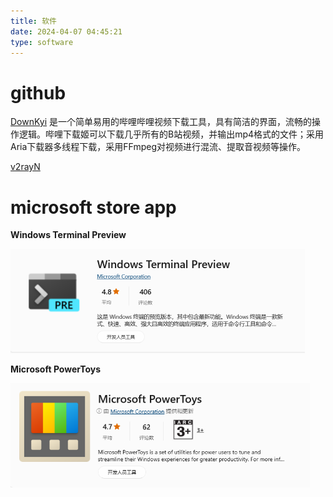 ```yaml
---
title: 软件
date: 2024-04-07 04:45:21
type: software
---
```


# github

[DownKyi](https://github.com/leiurayer/downkyi/releases) 是一个简单易用的哔哩哔哩视频下载工具，具有简洁的界面，流畅的操作逻辑。哔哩下载姬可以下载几乎所有的B站视频，并输出mp4格式的文件；采用Aria下载器多线程下载，采用FFmpeg对视频进行混流、提取音视频等操作。

[v2rayN](https://github.com/2dust/v2rayN/releases)

# microsoft store app

**Windows Terminal Preview**

<img src="https://raw.githubusercontent.com/tanwlanyue/images/master/202404150134508.png" style="zoom:50%;" />

**Microsoft PowerToys**

<img src="https://raw.githubusercontent.com/tanwlanyue/images/master/202404150134094.png" style="zoom:63%;" />

